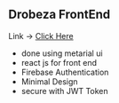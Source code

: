 ## Drobeza FrontEnd

Link -> <a href=""> Click Here</a>

- done using metarial ui
- react js for front end
- Firebase Authentication
- Minimal Design
- secure with JWT Token